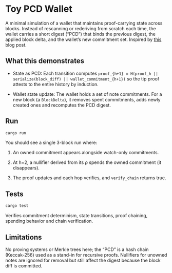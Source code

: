 # Toy PCD Wallet

A minimal simulation of a wallet that maintains proof-carrying state across blocks. Instead of rescanning or rederiving from scratch each time, the wallet carries a short digest (“PCD”) that binds the previous digest, the applied block delta, and the wallet’s new commitment set. Inspired by [this](https://seanbowe.com/blog/tachyon-scaling-zcash-oblivious-synchronization/) blog post.

## What this demonstrates

* State as PCD:
Each transition computes
`proof_{h+1} = H(proof_h || serialize(block_diff) || wallet_commitment_{h+1})`
so the tip proof attests to the entire history by induction.

* Wallet state update:
The wallet holds a set of note commitments. For a new block (a `BlockDelta`), it removes spent commitments, adds newly created ones and recomputes the PCD digest.

## Run

```bash
cargo run
```

You should see a single 3-block run where:

1. An owned commitment appears alongside watch-only commitments.

2. At h=2, a nullifier derived from its ρ spends the owned commitment (it disappears).

3. The proof updates and each hop verifies, and `verify_chain` returns true.

## Tests

```bash
cargo test
```

Verifies commitment determinism, state transitions, proof chaining, spending behavior and chain verification.

## Limitations

No proving systems or Merkle trees here; the “PCD” is a hash chain (Keccak-256) used as a stand-in for recursive proofs. Nullifiers for unowned notes are ignored for removal but still affect the digest because the block diff is committed.